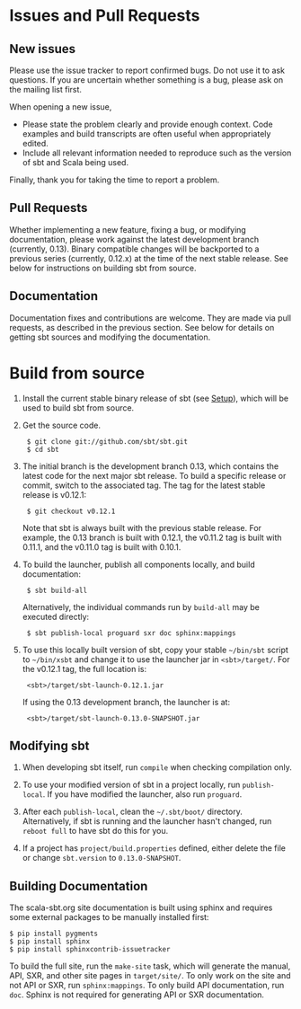 [Setup]: http://www.scala-sbt.org/release/docs/Getting-Started/Setup

# Issues and Pull Requests

## New issues

Please use the issue tracker to report confirmed bugs.
Do not use it to ask questions.
If you are uncertain whether something is a bug, please ask on the mailing list first.

When opening a new issue,

 * Please state the problem clearly and provide enough context. Code examples and build transcripts are often useful when appropriately edited.
 * Include all relevant information needed to reproduce such as the version of sbt and Scala being used.

Finally, thank you for taking the time to report a problem.

## Pull Requests

Whether implementing a new feature, fixing a bug, or modifying documentation, please work against the latest development branch (currently, 0.13).
Binary compatible changes will be backported to a previous series (currently, 0.12.x) at the time of the next stable release.
See below for instructions on building sbt from source.

## Documentation

Documentation fixes and contributions are welcome.
They are made via pull requests, as described in the previous section.
See below for details on getting sbt sources and modifying the documentation.

# Build from source

1. Install the current stable binary release of sbt (see [Setup]), which will be used to build sbt from source.
2. Get the source code.

		$ git clone git://github.com/sbt/sbt.git
		$ cd sbt

3. The initial branch is the development branch 0.13, which contains the latest code for the next major sbt release.  To build a specific release or commit, switch to the associated tag.  The tag for the latest stable release is v0.12.1:

		$ git checkout v0.12.1

	Note that sbt is always built with the previous stable release.  For example, the 0.13 branch is built with 0.12.1, the v0.11.2 tag is built with 0.11.1, and the v0.11.0 tag is built with 0.10.1.

4. To build the launcher, publish all components locally, and build documentation:

		$ sbt build-all

	Alternatively, the individual commands run by `build-all` may be executed directly:

		$ sbt publish-local proguard sxr doc sphinx:mappings

5. To use this locally built version of sbt, copy your stable `~/bin/sbt` script to `~/bin/xsbt` and change it to use the launcher jar in `<sbt>/target/`.  For the v0.12.1 tag, the full location is:

		<sbt>/target/sbt-launch-0.12.1.jar

	If using the 0.13 development branch, the launcher is at:

		<sbt>/target/sbt-launch-0.13.0-SNAPSHOT.jar

## Modifying sbt

1. When developing sbt itself, run `compile` when checking compilation only.

2. To use your modified version of sbt in a project locally, run `publish-local`.  If you have modified the launcher, also run `proguard`.

3. After each `publish-local`, clean the `~/.sbt/boot/` directory.  Alternatively, if sbt is running and the launcher hasn't changed, run `reboot full` to have sbt do this for you.

4. If a project has `project/build.properties` defined, either delete the file or change `sbt.version` to `0.13.0-SNAPSHOT`.

## Building Documentation

The scala-sbt.org site documentation is built using sphinx and requires some external packages to be manually installed first:

```text
$ pip install pygments
$ pip install sphinx
$ pip install sphinxcontrib-issuetracker
```

To build the full site, run the `make-site` task, which will generate the manual, API, SXR, and other site pages in `target/site/`.
To only work on the site and not API or SXR, run `sphinx:mappings`.
To only build API documentation, run `doc`.  Sphinx is not required for generating API or SXR documentation.